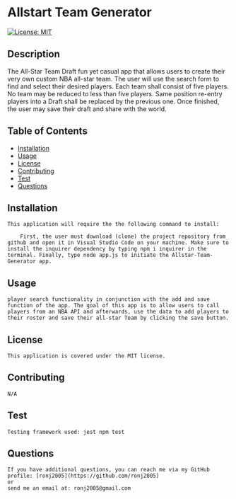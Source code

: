 
  # Allstart Team Generator
    
  [![License: MIT](https://img.shields.io/badge/License-MIT-yellow.svg)](https://opensource.org/licenses/MIT)

  ## Description
  The All-Star Team Draft fun yet casual app that allows users to create their very own custom NBA all-star team. The user will use the search form to find and select their desired players. Each team shall consist of five players. No team may be reduced to less than five players. Same position re-entry players into a Draft shall be replaced by the previous one. Once finished, the user may save their draft and share with the world.

  ## Table of Contents
  * [Installation](#Installation)
  * [Usage](#Usage)
  * [License](#License)
  * [Contributing](#Contributing)
  * [Test](#Test)
  * [Questions](#Questions)
    
    
  ## Installation
    This application will require the the following command to install:

        First, the user must download (clone) the project repository from github and open it in Visual Studio Code on your machine. Make sure to install the inquirer dependency by typing npm i inquirer in the terminal. Finally, type node app.js to initiate the Allstar-Team-Generator app.


  ## Usage
    player search functionality in conjunction with the add and save function of the app. The goal of this app is to allow users to call players from an NBA API and afterwards, use the data to add players to their roster and save their all-star Team by clicking the save button.

  ## License
    This application is covered under the MIT license.

  ## Contributing
    N/A

  ## Test
    Testing framework used: jest npm test

  ## Questions
    If you have additional questions, you can reach me via my GitHub profile: [ronj2005](https://github.com/ronj2005)
    or 
    send me an email at: ronj2005@gmail.com
    